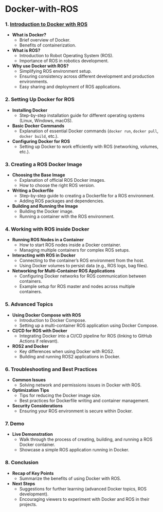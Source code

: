 # Docker-with-ROS

### 1. **[Introduction to Docker with ROS](1.Introduction-to-Docker-and-ROS/docs/1.Introduction-to-Docker-and-ROS.md)**
   - **What is Docker?**
     - Brief overview of Docker.
     - Benefits of containerization.
   - **What is ROS?**
     - Introduction to Robot Operating System (ROS).
     - Importance of ROS in robotics development.
   - **Why use Docker with ROS?**
     - Simplifying ROS environment setup.
     - Ensuring consistency across different development and production environments.
     - Easy sharing and deployment of ROS applications.

### 2. **Setting Up Docker for ROS**
   - **Installing Docker**
     - Step-by-step installation guide for different operating systems (Linux, Windows, macOS).
   - **Basic Docker Commands**
     - Explanation of essential Docker commands (`docker run`, `docker pull`, `docker build`, etc.).
   - **Configuring Docker for ROS**
     - Setting up Docker to work efficiently with ROS (networking, volumes, etc.).

### 3. **Creating a ROS Docker Image**
   - **Choosing the Base Image**
     - Explanation of official ROS Docker images.
     - How to choose the right ROS version.
   - **Writing a Dockerfile**
     - Step-by-step guide to creating a Dockerfile for a ROS environment.
     - Adding ROS packages and dependencies.
   - **Building and Running the Image**
     - Building the Docker image.
     - Running a container with the ROS environment.

### 4. **Working with ROS inside Docker**
   - **Running ROS Nodes in a Container**
     - How to start ROS nodes inside a Docker container.
     - Managing multiple containers for complex ROS setups.
   - **Interacting with ROS in Docker**
     - Connecting to the container’s ROS environment from the host.
     - Using Docker volumes to persist data (e.g., ROS logs, bag files).
   - **Networking for Multi-Container ROS Applications**
     - Configuring Docker networks for ROS communication between containers.
     - Example setup for ROS master and nodes across multiple containers.

### 5. **Advanced Topics**
   - **Using Docker Compose with ROS**
     - Introduction to Docker Compose.
     - Setting up a multi-container ROS application using Docker Compose.
   - **CI/CD for ROS with Docker**
     - Integrating Docker into a CI/CD pipeline for ROS (linking to GitHub Actions if relevant).
   - **ROS2 and Docker**
     - Key differences when using Docker with ROS2.
     - Building and running ROS2 applications in Docker.

### 6. **Troubleshooting and Best Practices**
   - **Common Issues**
     - Solving network and permissions issues in Docker with ROS.
   - **Optimization Tips**
     - Tips for reducing the Docker image size.
     - Best practices for Dockerfile writing and container management.
   - **Security Considerations**
     - Ensuring your ROS environment is secure within Docker.

### 7. **Demo**
   - **Live Demonstration**
     - Walk through the process of creating, building, and running a ROS Docker container.
     - Showcase a simple ROS application running in Docker.

### 8. **Conclusion**
   - **Recap of Key Points**
     - Summarize the benefits of using Docker with ROS.
   - **Next Steps**
     - Suggestions for further learning (advanced Docker topics, ROS development).
     - Encouraging viewers to experiment with Docker and ROS in their projects.

